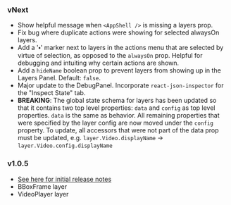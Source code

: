 ### vNext
- Show helpful message when `<AppShell />` is missing a layers prop.
- Fix bug where duplicate actions were showing for selected alwaysOn layers.
- Add a '⬩' marker next to layers in the actions menu that are selected by virtue of selection, as opposed to the `alwaysOn` prop. Helpful for debugging and intuiting why certain actions are shown.
- Add a `hideName` boolean prop to prevent layers from showing up in the Layers Panel. Default: `false`.
- Major update to the DebugPanel. Incorporate `react-json-inspector` for the "Inspect State" tab. 
- **BREAKING**: The global state schema for layers has been updated so that it contains two top level properties: `data` and `config` as top level properties. `data` is the same as behavior. All remaining properties that were specified by the layer config are now moved under the `config` property. To update, all accessors that were not part of the data prop must be updated, e.g. `layer.Video.displayName` -> `layer.Video.config.displayName`

### v1.0.5
- [See here for initial release notes](https://github.com/facebookresearch/Mephisto/pull/427)
- BBoxFrame layer
- VideoPlayer layer
